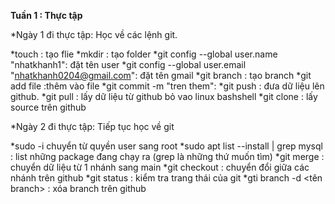 **********Tuần 1 : Thực tập**********


*Ngày 1 đi thực tập: Học về các lệnh git.

*touch <tenthumuc>: tạo flie
*mkdir <ten>: tạo folder
*git config --global user.name "nhatkhanh1": đặt tên user
*git config --global user.email "nhatkhanh0204@gmail.com": đặt tên gmail
*git branch <ten nhanh> : tạo branch
*git add file :thêm vào file
*git commit -m "tren them": 
*git push : đưa dữ liệu lên github.
*git pull : lấy dữ liệu từ github bỏ vao linux bashshell
*git clone <source>: lấy source trên github


*Ngày 2 đi thực tập: Tiếp tục học về git

*sudo -i chuyển từ quyền user sang root
*sudo apt list --install | grep mysql : list những package đang chạy ra (grep là những thứ muốn tìm)
*git merge : chuyển dữ liệu từ 1 nhánh sang main
*git checkout : chuyển đổi giữa các nhánh trên github
*git status : kiểm tra trang thái của git
*gti branch -d <tên branch> : xóa branch trên github

